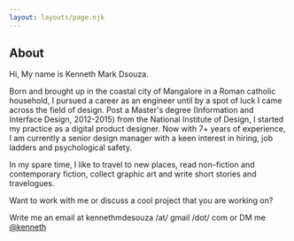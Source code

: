 ```yaml
---
layout: layouts/page.njk
---
```


## About 

Hi, My name is Kenneth Mark Dsouza.

Born and brought up in the coastal city of Mangalore in a Roman catholic household, I pursued a career as an engineer until by a spot of luck I came across the field of design. Post a Master's degree (Information and Interface Design, 2012-2015) from the National Institute of Design, I started my practice as a digital product designer. Now with 7+ years of experience, I am currently a senior design manager with a keen interest in hiring, job ladders and psychological safety.

In my spare time, I like to travel to new places, read non-fiction and contemporary fiction, collect graphic art and write short stories and travelogues.

Want to work with me or discuss a cool project that you are working on?

Write me an email at kennethmdesouza /at/ gmail /dot/ com
or DM me [@kenneth](https://twitter.com/Kenneth)